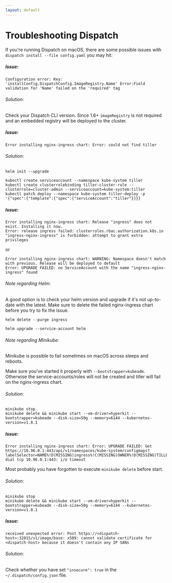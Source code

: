 ```yaml
---
layout: default
---
```

# Troubleshooting Dispatch


If you're running Dispatch on macOS, there are some possible issues with `dispatch install --file config.yaml` you may hit:

##### Issue:

```
Configuration error: Key: 'installConfig.DispatchConfig.ImageRegistry.Name' Error:Field validation for 'Name' failed on the 'required' tag
```

###### Solution:

Check your Dispatch CLI version. Since 1.6+ `imageRegistry` is not required and an embedded registry will be deployed to the cluster.


##### Issue:

```
Error installing nginx-ingress chart: Error: could not find tiller
```

###### Solution:

```
helm init --upgrade

kubectl create serviceaccount --namespace kube-system tiller
kubectl create clusterrolebinding tiller-cluster-rule --clusterrole=cluster-admin --serviceaccount=kube-system:tiller
kubectl patch deploy --namespace kube-system tiller-deploy -p '{"spec":{"template":{"spec":{"serviceAccount":"tiller"}}}}
```


##### Issue:

```
Error installing nginx-ingress chart: Release "ingress" does not exist. Installing it now.
Error: release ingress failed: clusterroles.rbac.authorization.k8s.io "ingress-nginx-ingress" is forbidden: attempt to grant extra privileges
```

or 

```
Error installing nginx-ingress chart: WARNING: Namespace doesn't match with previous. Release will be deployed to default
Error: UPGRADE FAILED: no ServiceAccount with the name "ingress-nginx-ingress" found
```

###### Note regarding Helm:

A good option is to check your helm version and upgrade if it's not up-to-date with the latest.
Make sure to delete the failed nginx-ingress chart before you try to fix the issue.

```
helm delete --purge ingress

helm upgrade --service-account helm
```

###### Note regarding Minikube:

Minikube is possible to fail sometimes on macOS across sleeps and reboots.

Make sure you've started it properly with `--bootstrapper=kubeadm`.
Otherwise the service-accounts/roles will not be created and tiller will fail on the nginx-ingress chart.

###### Solution:

```
minikube stop
minikube delete && minikube start --vm-driver=hyperkit --bootstrapper=kubeadm --disk-size=50g --memory=6144 --kubernetes-version=v1.8.1
```


##### Issue:

```
Error installing nginx-ingress chart: Error: UPGRADE FAILED: Get https://10.96.0.1:443/api/v1/namespaces/kube-system/configmaps?labelSelector=NAME%!D(MISSING)ingress%!C(MISSING)OWNER%!D(MISSING)TILLER%!C(MISSING)STATUS%!D(MISSING)DEPLOYED: dial tcp 10.96.0.1:443: i/o timeout
```

Most probably you have forgotten to execute `minikube delete` before start.

###### Solution: 

```
minikube stop
minikube delete && minikube start --vm-driver=hyperkit --bootstrapper=kubeadm --disk-size=50g --memory=6144 --kubernetes-version=v1.8.1
```

##### Issue:

```
received unexpected error: Post https://<dispatch-host>:32015/v1/image/base: x509: cannot validate certificate for <dispatch-host> because it doesn't contain any IP SANs

```

###### Solution:

Check whether you have set `"insecure": true` in the `~/.dispatch/config.json` file.